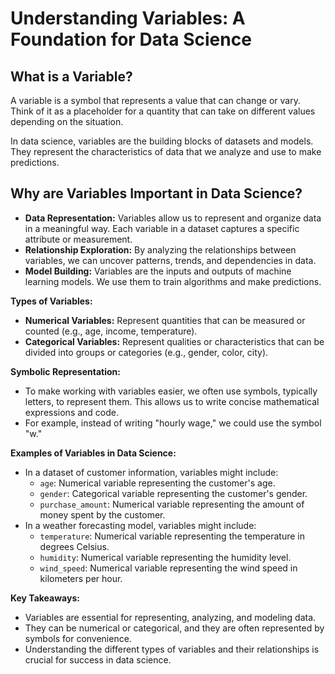 # Understanding Variables: A Foundation for Data Science

## What is a Variable?
A variable is a symbol that represents a value that can change or vary. Think of it as a placeholder for a quantity that can take on different values depending on the situation.

In data science, variables are the building blocks of datasets and models. They represent the characteristics of data that we analyze and use to make predictions.

## Why are Variables Important in Data Science?

* **Data Representation:** Variables allow us to represent and organize data in a meaningful way. Each variable in a dataset captures a specific attribute or measurement.
* **Relationship Exploration:** By analyzing the relationships between variables, we can uncover patterns, trends, and dependencies in data.
* **Model Building:** Variables are the inputs and outputs of machine learning models. We use them to train algorithms and make predictions.

**Types of Variables:**

* **Numerical Variables:** Represent quantities that can be measured or counted (e.g., age, income, temperature).
* **Categorical Variables:** Represent qualities or characteristics that can be divided into groups or categories (e.g., gender, color, city).

**Symbolic Representation:**

* To make working with variables easier, we often use symbols, typically letters, to represent them. This allows us to write concise mathematical expressions and code.
* For example, instead of writing "hourly wage," we could use the symbol "w."

**Examples of Variables in Data Science:**

* In a dataset of customer information, variables might include:
    * `age`: Numerical variable representing the customer's age.
    * `gender`: Categorical variable representing the customer's gender.
    * `purchase_amount`: Numerical variable representing the amount of money spent by the customer.
* In a weather forecasting model, variables might include:
    * `temperature`: Numerical variable representing the temperature in degrees Celsius.
    * `humidity`: Numerical variable representing the humidity level.
    * `wind_speed`: Numerical variable representing the wind speed in kilometers per hour.

**Key Takeaways:**

* Variables are essential for representing, analyzing, and modeling data.
* They can be numerical or categorical, and they are often represented by symbols for convenience.
* Understanding the different types of variables and their relationships is crucial for success in data science.
